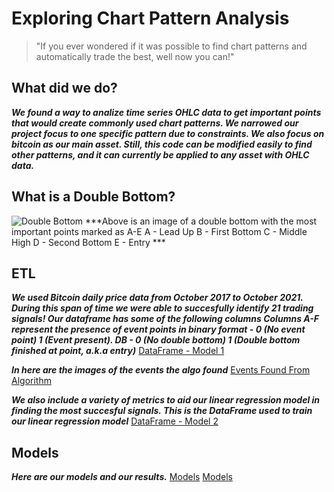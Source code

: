 # Exploring Chart Pattern Analysis

>"If you ever wondered if it was possible to find chart patterns and automatically trade the best, well now you can!"


## What did we do?
***We found a way to analize time series OHLC data to get important points that would create commonly used chart patterns.
We narrowed our project focus to one specific pattern due to constraints. We also focus on bitcoin as our main asset. Still, this code can be modified easily to find other patterns, and it can currently be applied to any asset with OHLC data.***

## What is a Double Bottom?
![Double Bottom](bitcoin-candlestick-ML-exploration/BTCUSD_2021-10-06_19-35-05.png)
***Above is an image of a double bottom with the most important points marked as A-E
A - Lead Up
B - First Bottom
C - Middle High
D - Second Bottom
E - Entry ***

## ETL
***We used Bitcoin daily price data from October 2017 to October 2021. 
During this span of time we were able to succesfully identify 21 trading signals!
Our dataframe has some of the following columns
Columns A-F represent the presence of event points in binary format - 0 (No event point) 1 (Event present).
DB - 0 (No double bottom) 1 (Double bottom finished at point, a.k.a entry)***
[DataFrame - Model 1](Resources/features_2017-2021.csv)

***In here are the images of the events the algo found***
[Events Found From Algorithm](Resources/event_figures)

***We also include a variety of metrics to aid our linear regression model in finding the most succesful signals.
This is the DataFrame used to train our linear regression model***
[DataFrame - Model 2](Resources/21_features.csv)

## Models
***Here are our models and our results.***
[Models](bitcoin-candlestick-ML-exploration/Neural_Net.ipynb)
[Models](bitcoin-candlestick-ML-exploration/Dbottom_net.ipynb)
